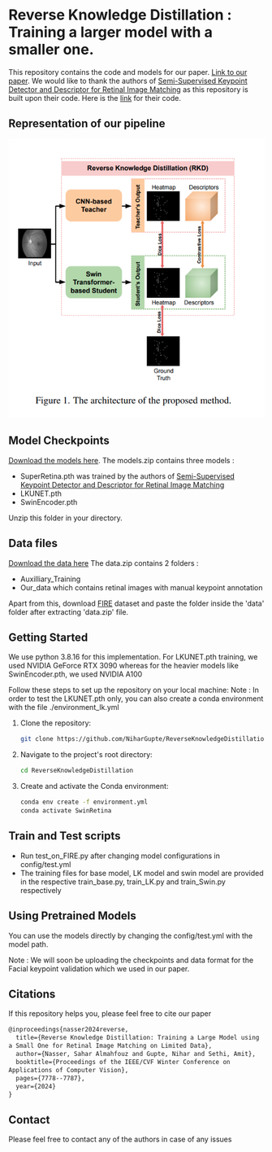 # Reverse Knowledge Distillation : Training a larger model with a smaller one. 

This repository contains the code and models for our paper. [Link to our paper](https://openaccess.thecvf.com/content/WACV2024/papers/Nasser_Reverse_Knowledge_Distillation_Training_a_Large_Model_Using_a_Small_WACV_2024_paper.pdf).
We would like to thank the authors of [Semi-Supervised Keypoint Detector and Descriptor for Retinal Image Matching](https://arxiv.org/abs/2207.07932) as this repository is built upon their code. Here is the [link](https://github.com/ruc-aimc-lab/SuperRetina) for their code.

## Representation of our pipeline
![Pipeline Architecture](readme_images/architecture.png)


## Model Checkpoints
[Download the models here](https://drive.google.com/file/d/1iJ5BuXMSRofnztZOyJVdNxdnszHT9rXH/view?usp=sharing).
The models.zip contains three models : 
- SuperRetina.pth was trained by the authors of [Semi-Supervised Keypoint Detector and Descriptor for Retinal Image Matching](https://arxiv.org/abs/2207.07932)
- LKUNET.pth 
- SwinEncoder.pth 

Unzip this folder in your directory.

## Data files
[Download the data here](https://drive.google.com/file/d/1YWBi-xanw5ai8-R-jSoM8ns3vF09sF2K/view?usp=sharing)
The data.zip contains 2 folders : 
- Auxilliary_Training
- Our_data which contains retinal images with manual keypoint annotation

Apart from this, download [FIRE](https://projects.ics.forth.gr/cvrl/fire/) dataset and paste the folder inside the 'data' folder after extracting 'data.zip' file.

## Getting Started

We use python 3.8.16 for this implementation. For LKUNET.pth training, we used NVIDIA GeForce RTX 3090 whereas for the heavier models like SwinEncoder.pth, we used NVIDIA A100

Follow these steps to set up the repository on your local machine:
Note : In order to test the LKUNET.pth only, you can also create a conda environment with the file ./environment_lk.yml

1. Clone the repository:
    ```bash
    git clone https://github.com/NiharGupte/ReverseKnowledgeDistillation.git
    ```

2. Navigate to the project's root directory:
    ```bash
    cd ReverseKnowledgeDistillation
    ```

3. Create and activate the Conda environment:
    ```bash
    conda env create -f environment.yml
    conda activate SwinRetina
    ```
## Train and Test scripts

- Run test_on_FIRE.py after changing model configurations in config/test.yml 
- The training files for base model, LK model and swin model are provided in the respective train_base.py, train_LK.py and train_Swin.py respectively
  
## Using Pretrained Models

You can use the models directly by changing the config/test.yml with the model path.

Note : We will soon be uploading the checkpoints and data format for the Facial keypoint validation which we used in our paper.

## Citations

If this repository helps you, please feel free to cite our paper
```
@inproceedings{nasser2024reverse,
  title={Reverse Knowledge Distillation: Training a Large Model using a Small One for Retinal Image Matching on Limited Data},
  author={Nasser, Sahar Almahfouz and Gupte, Nihar and Sethi, Amit},
  booktitle={Proceedings of the IEEE/CVF Winter Conference on Applications of Computer Vision},
  pages={7778--7787},
  year={2024}
}
```

## Contact

Please feel free to contact any of the authors in case of any issues
